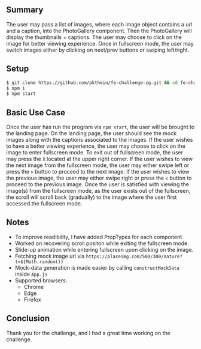 ## Summary
The user may pass a list of images, where each image object contains a url and a caption, into the PhotoGallery component. Then the PhotoGallery will display the thumbnails + captions. The user may choose to click on the image for better viewing experience. Once in fullscreen mode, the user may switch images either by clicking on next/prev buttons or swiping left/right.

## Setup
```sh
$ git clone https://github.com/pkthein/fe-challenge-zg.git && cd fe-challenge-zg
$ npm i
$ npm start
```

## Basic Use Case
Once the user has run the program via `npm start`, the user will be brought to the landing page. On the landing page, the user should see the mock images along with the captions associated to the images. If the user wishes to have a better viewing experience, the user may choose to click on the image to enter fullscreen mode. To exit out of fullscreen mode, the user may press the `X` located at the upper right corner. If the user wishes to view the next image from the fullscreen mode, the user may either swipe left or press the `>` button to proceed to the next image. If the user wishes to view the previous image, the user may either swipe right or press the `<` button to proceed to the previous image. Once the user is satisfied with viewing the image(s) from the fullscreen mode, as the user exists out of the fullscreen, the scroll will scroll back (gradually) to the image where the user first accessed the fullscreen mode.

## Notes
* To improve readibility, I have added PropTypes for each component.
* Worked on recovering scroll positon while exiting the fullscreen mode.
* Slide-up animation while entering fullscreen upon clicking on the image.
* Fetching mock image url via `https://placeimg.com/500/300/nature?t=${Math.random()}`
* Mock-data generation is made easier by calling `constructMockData` inside `App.js`
* Supported browsers:
  * Chrome
  * Edge
  * Firefox

## Conclusion
Thank you for the challenge, and I had a great time working on the challenge. 
